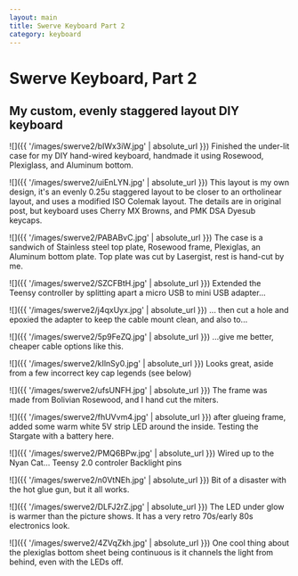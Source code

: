 ```yaml
---
layout: main
title: Swerve Keyboard Part 2
category: keyboard
---
```


# Swerve Keyboard, Part 2
## My custom, evenly staggered layout DIY keyboard

![]({{ '/images/swerve2/bIWx3iW.jpg' | absolute_url }})
Finished the under-lit case for my DIY hand-wired keyboard, handmade it using Rosewood, Plexiglass, and Aluminum bottom.

![]({{ '/images/swerve2/uiEnLYN.jpg' | absolute_url }})
This layout is my own design, it's an evenly 0.25u staggered layout to be closer to an ortholinear layout, and uses a modified ISO Colemak layout.  The details are in original post, but keyboard uses Cherry MX Browns, and PMK DSA Dyesub keycaps.

![]({{ '/images/swerve2/PABABvC.jpg' | absolute_url }})
The case is a sandwich of Stainless steel top plate, Rosewood frame, Plexiglas, an Aluminum bottom plate.  Top plate was cut by Lasergist, rest is hand-cut by me.

![]({{ '/images/swerve2/SZCFBtH.jpg' | absolute_url }})
Extended the Teensy controller by splitting apart a micro USB to mini USB adapter...

![]({{ '/images/swerve2/j4qxUyx.jpg' | absolute_url }})
... then cut a hole and epoxied the adapter to keep the cable mount clean, and also to...

![]({{ '/images/swerve2/5p9FeZQ.jpg' | absolute_url }})
...give me better, cheaper cable options like this.

![]({{ '/images/swerve2/kIlnSy0.jpg' | absolute_url }})
Looks great, aside from a few incorrect key cap legends (see below)

![]({{ '/images/swerve2/ufsUNFH.jpg' | absolute_url }})
The frame was made from Bolivian Rosewood, and I hand cut the miters.

![]({{ '/images/swerve2/fhUVvm4.jpg' | absolute_url }})
after glueing frame, added some warm white 5V strip LED around the inside.  Testing the Stargate with a battery here.

![]({{ '/images/swerve2/PMQ6BPw.jpg' | absolute_url }})
Wired up to the Nyan Cat... Teensy 2.0 controler Backlight pins

![]({{ '/images/swerve2/n0VtNEh.jpg' | absolute_url }})
Bit of a disaster with the hot glue gun, but it all works.

![]({{ '/images/swerve2/DLFJ2rZ.jpg' | absolute_url }})
The LED under glow is warmer than the picture shows.  It has a very retro 70s/early 80s electronics look.

![]({{ '/images/swerve2/4ZVqZkh.jpg' | absolute_url }})
One cool thing about the plexiglas bottom sheet being continuous is it channels the light from behind, even with the LEDs off.

